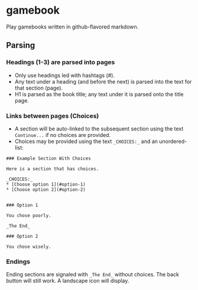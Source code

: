 # gamebook

 Play gamebooks written in github-flavored markdown.

## Parsing

### Headings (1-3) are parsed into pages

 * Only use headings led with hashtags (#).
 * Any text under a heading (and before the next) is parsed into the text for that section (page).
 * H1 is parsed as the book title; any text under it is parsed onto the title page.

### Links between pages (Choices)

 * A section will be auto-linked to the subsequent section using the text `Continue...` if no choices are provided.
 * Choices may be provided using the text `_CHOICES:_` and an unordered-list:
 ```
### Example Section With Choices

Here is a section that has choices.

_CHOICES:_
* [Choose option 1](#option-1)
* [Choose option 2](#option-2)


### Option 1

You chose poorly.

_The End_

### Option 2

You chose wisely.

 ```

### Endings

Ending sections are signaled with `_The End_` without choices. The back button will still work. A landscape icon will display.
